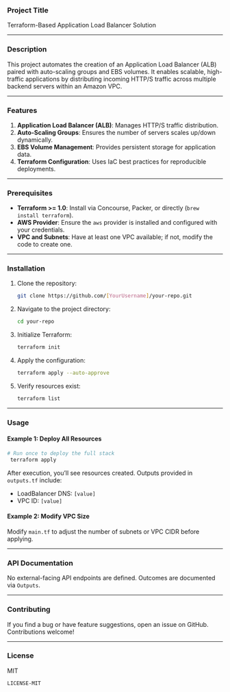 

### Project Title  
Terraform-Based Application Load Balancer Solution  

---

### Description  
This project automates the creation of an Application Load Balancer (ALB) paired with auto-scaling groups and EBS volumes. It enables scalable, high-traffic applications by distributing incoming HTTP/S traffic across multiple backend servers within an Amazon VPC.  

---

### Features  
1. **Application Load Balancer (ALB)**: Manages HTTP/S traffic distribution.  
2. **Auto-Scaling Groups**: Ensures the number of servers scales up/down dynamically.  
3. **EBS Volume Management**: Provides persistent storage for application data.  
4. **Terraform Configuration**: Uses IaC best practices for reproducible deployments.  

---

### Prerequisites  
- **Terraform >= 1.0**: Install via Concourse, Packer, or directly (`brew install terraform`).
- **AWS Provider**: Ensure the `aws` provider is installed and configured with your credentials.
- **VPC and Subnets**: Have at least one VPC available; if not, modify the code to create one.  

---

### Installation  

1. Clone the repository:  
   ```bash  
   git clone https://github.com/[YourUsername]/your-repo.git  
   ```  

2. Navigate to the project directory:  
   ```bash  
   cd your-repo  
   ```  

3. Initialize Terraform:  
   ```bash  
   terraform init  
   ```  

4. Apply the configuration:  
   ```bash  
   terraform apply --auto-approve  
   ```  

5. Verify resources exist:  
   ```bash  
   terraform list  
   ```  

---

### Usage  

#### Example 1: Deploy All Resources  
```bash  
# Run once to deploy the full stack  
 terraform apply  
```  
After execution, you’ll see resources created. Outputs provided in `outputs.tf` include:  
- LoadBalancer DNS: `[value]`  
- VPC ID: `[value]`  

#### Example 2: Modify VPC Size  
Modify `main.tf` to adjust the number of subnets or VPC CIDR before applying.  

---

### API Documentation  

No external-facing API endpoints are defined. Outcomes are documented via `Outputs`.  

---

### Contributing  
If you find a bug or have feature suggestions, open an issue on GitHub. Contributions welcome!  

---

### License  
MIT  
```plain  
LICENSE-MIT  
